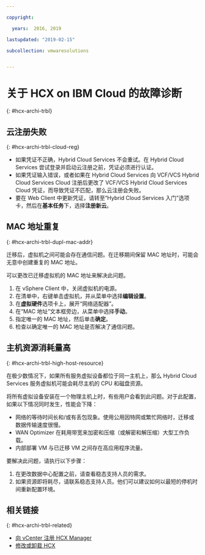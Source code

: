 ```yaml
---

copyright:

  years:  2016, 2019

lastupdated: "2019-02-15"

subcollection: vmwaresolutions


---
```

# 关于 HCX on IBM Cloud 的故障诊断
{: #hcx-archi-trbl}

## 云注册失败
{: #hcx-archi-trbl-cloud-reg}

* 如果凭证不正确，Hybrid Cloud Services 不会重试。在 Hybrid Cloud Services 尝试登录并启动云注册之前，凭证必须进行认证。
* 如果凭证输入错误，或者如果在 Hybrid Cloud Services 向 VCF/VCS Hybrid Cloud Services Cloud 注册后更改了 VCF/VCS Hybrid Cloud Services Cloud 凭证，而导致凭证不匹配，那么云注册会失败。
* 要在 Web Client 中更新凭证，请转至“Hybrid Cloud Services 入门”选项卡，然后在**基本任务**下，选择**注册新云**。

## MAC 地址重复
{: #hcx-archi-trbl-dupl-mac-addr}

迁移后，虚拟机之间可能会存在通信问题。在迁移期间保留 MAC 地址时，可能会无意中创建重复的 MAC 地址。

可以更改已迁移虚拟机的 MAC 地址来解决此问题。

1. 在 vSphere Client 中，关闭虚拟机的电源。
2. 在清单中，右键单击虚拟机，并从菜单中选择**编辑设置**。
3. 在**虚拟硬件**选项卡上，展开“网络适配器”。
4. 在“MAC 地址”文本框旁边，从菜单中选择**手动**。
5. 指定唯一的 MAC 地址，然后单击**确定**。
6. 检查以确定唯一的 MAC 地址是否解决了通信问题。

## 主机资源消耗量高
{: #hcx-archi-trbl-high-host-resource}

在极少数情况下，如果所有服务虚拟设备都位于同一主机上，那么 Hybrid Cloud Services 服务虚拟机可能会耗尽主机的 CPU 和磁盘资源。

将所有虚拟设备安装在一个物理主机上时，有些用户会看到此问题。对于此配置，如果以下情况同时发生，性能会下降：
* 网络的等待时间长和/或有丢包现象。使用公用因特网或繁忙网络时，迁移或数据传输速度很慢。
* WAN Optimizer 在耗用带宽来加密和压缩（或解密和解压缩）大型工作负载。
* 内部部署 VM 与已迁移 VM 之间存在高应用程序流量。

要解决此问题，请执行以下步骤：

1. 在更改数据中心配置之前，请查看稳态支持人员的需求。
2. 如果资源即将耗尽，请联系稳态支持人员。他们可以建议如何以最短的停机时间重新配置环境。

## 相关链接
{: #hcx-archi-trbl-related}

* [向 vCenter 注册 HCX Manager](/docs/services/vmwaresolutions/archiref/hcx-archi?topic=vmware-solutions-hcx-archi-reg-vcenter)
* [修改或卸载 HCX](/docs/services/vmwaresolutions/archiref/hcx-archi?topic=vmware-solutions-hcx-archi-mod-uninstall)
